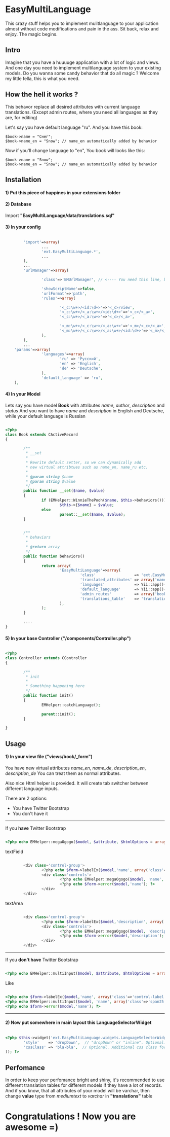 # EasyMultiLanguage

This crazy stuff helps you to implement mulitlanguage to your application almost without code modifications and pain in the ass.
Sit back, relax and enjoy. The magic begins.


## Intro

Imagine that you have a huuuuge application with a lot of logic and views. And one day you need to implement multilanguage system to your existing models. Do you wanna some candy behavior that do all magic ? Welcome my little fella, this is what you need.

## How the hell it works ?

This behavor replace all desired attributes with current language translations. (Except admin routes, where you need all languages as they are, for editing)

Let's say you have default language "ru". And you have this book:

```
$book->name = "Снег";
$book->name_en = "Snow"; // name_en automatically added by behavior

```

Now if you'll change language to "en", You book will looks like this:

```
$book->name = "Snow";
$book->name_en = "Snow"; // name_en automatically added by behavior

```

## Installation

#### 1) Put this piece of happines in your extensions folder

#### 2) Database

Import **"EasyMultiLanguage/data/translations.sql"**

#### 3) In your config

```php

        'import'=>array(
                ...
                'ext.EasyMultiLanguage.*',
                ...
        ),
        ...
        'urlManager'=>array(

                'class'=>'EMUrlManager', // <---- You need this line, but other lines might save you too

                'showScriptName'=>false,
                'urlFormat'=>'path',
                'rules'=>array(

                        '<_c:\w+>/<id:\d+>'=>'<_c>/view',
                        '<_c:\w+>/<_a:\w+>/<id:\d+>'=>'<_c>/<_a>',
                        '<_c:\w+>/<_a:\w+>'=>'<_c>/<_a>',

                        '<_m:\w+>/<_c:\w+>/<_a:\w+>'=>'<_m>/<_c>/<_a>',
                        '<_m:\w+>/<_c:\w+>/<_a:\w+>/<id:\d+>'=>'<_m>/<_c>/<_a>',
                ),
        ),
        ...
	'params'=>array(
                'languages'=>array(
                        'ru' => 'Русский',
                        'en' => 'English',
                        'de' => 'Deutsche',
                ),
                'default_language' => 'ru',
	),

```

#### 4) In your Model

Lets say you have model **Book** with attributes _name_, _author_, _description_ and _status_
And you want to have _name_ and _description_ in English and Deutsche, while your default language is Russian

```php

<?php
class Book extends CActiveRecord
{

        /**
         * __set 
         *
         * Rewrite default setter, so we can dynamically add
         * new virtual attribtues such as name_en, name_ru etc.
         * 
         * @param string $name 
         * @param string $value 
         */
        public function __set($name, $value) 
        {
                if (EMHelper::WinnieThePooh($name, $this->behaviors()))
                        $this->{$name} = $value;
                else
                        parent::__set($name, $value);
        }


        /**
         * behaviors 
         * 
         * @return array
         */
        public function behaviors()
        {
                return array(
                        'EasyMultiLanguage'=>array(
                                 'class'                 => 'ext.EasyMultiLanguage.EasyMultiLanguageBehavior',
                                 'translated_attributes' => array('name', 'description'),
                                 'languages'             => Yii::app()->params['languages'],
                                 'default_language'      => Yii::app()->params['default_language'],
                                 'admin_routes'          => array('book/admin', 'book/update', 'book/create'),
                                 'translations_table'    => 'translations',
                        ),
                );
        }

        ....
}

```

#### 5) In your base Controller ("/components/Controller.php")


```php

<?php
class Controller extends CController
{

        /**
         * init 
         * 
         * Something happening here 
         */
        public function init()
        {
                EMHelper::catchLanguage();

                parent::init();
        }

}

````

## Usage

#### 1) In your view file ("views/book/_form")

You have new virtual attributes _name_en_, _name_de_, _description_en_, _description_de_
You can treat them as normal attributes.

Also nice Html helper is provided. It will create tab switcher between different language inputs.

There are 2 options:
* You have Twitter Bootstrap
* You don't have it

---

If you **have** Twitter Bootstrap

```php

<?php echo EMHelper::megaOgogo($model, $attribute, $htmlOptions = array(), $fieldType = 'textField'); ?>

```

textField

```php

        <div class='control-group'>
                <?php echo $form->labelEx($model,'name', array('class'=>'control-label')); ?>
                <div class='controls'>
                        <?php echo EMHelper::megaOgogo($model, 'name', array('class'=>'span25')); ?>
                        <?php echo $form->error($model,'name'); ?>
                </div>
        </div>

```

textArea

```php

        <div class='control-group'>
                <?php echo $form->labelEx($model,'description', array('class'=>'control-label')); ?>
                <div class='controls'>
                        <?php echo EMHelper::megaOgogo($model, 'description', array('class'=>'span25', 'rows'=>7), 'textArea'); ?>
                        <?php echo $form->error($model,'description'); ?>
                </div>
        </div>

```

---

If you **don't have** Twitter Bootstrap

```php

<?php echo EMHelper::multiInput($model, $attribute, $htmlOptions = array(), $fieldType = 'textField'); ?>

```

Like

```php

<?php echo $form->labelEx($model,'name', array('class'=>'control-label')); ?>
<?php echo EMHelper::multiInput($model, 'name', array('class'=>'span25')); ?>
<?php echo $form->error($model,'name'); ?>

```

---

#### 2) Now put somewhere in main layout this LanguageSelectorWidget


```php

<?php $this->widget('ext.EasyMultiLanguage.widgets.LanguageSelectorWidget', array(
        'style'    => 'dropDown',  // "dropDown" or "inline". Optional. Default is "dropDown"
        'cssClass' => 'bla-bla',  // Optional. Additional css class for selector.
)); ?>

```

## Perfomance


In order to keep your perfomance bright and shiny, it's recommended to use different translation tables for different models if they have a lot of records.
And if you know, that all attributes of your model will be varchar, then change **value** type from _mediumtext_ to _varchar_ in **"translations"** table


# Congratulations ! Now you are awesome =)
